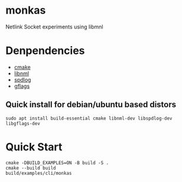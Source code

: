 # monkas

Netlink Socket experiments using libmnl

# Denpendencies

- [cmake](https://cmake.org/)
- [libnml](https://netfilter.org/projects/libmnl/)
- [spdlog](https://github.com/gabime/spdlog)
- [gflags](https://github.com/gflags/gflags)

## Quick install for debian/ubuntu based distors

```console
sudo apt install build-essential cmake libnml-dev libspdlog-dev libgflags-dev
```

# Quick Start

```console
cmake -DBUILD_EXAMPLES=ON -B build -S .
cmake --build build
build/examples/cli/monkas
```

